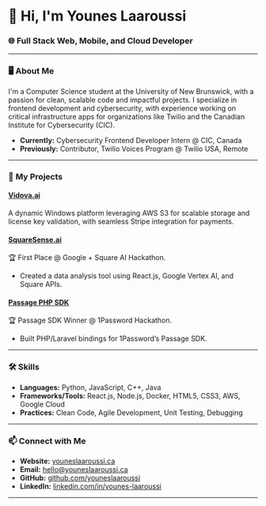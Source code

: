 # 👋 Hi, I'm Younes Laaroussi  

### 🌐 Full Stack Web, Mobile, and Cloud Developer  

---

### 🖥️ **About Me**  
I'm a Computer Science student at the University of New Brunswick, with a passion for clean, scalable code and impactful projects. I specialize in frontend development and cybersecurity, with experience working on critical infrastructure apps for organizations like Twilio and the Canadian Institute for Cybersecurity (CIC).  

- **Currently:** Cybersecurity Frontend Developer Intern @ CIC, Canada
- **Previously:** Contributor, Twilio Voices Program @ Twilio USA, Remote

---

### 🚀 **My Projects**  
#### [Vidova.ai](https://vidova.ai)  
A dynamic Windows platform leveraging AWS S3 for scalable storage and license key validation, with seamless Stripe integration for payments.  

#### [SquareSense.ai](https://github.com/eludadev/squaresense-ai)  
🏆 First Place @ Google + Square AI Hackathon.  
- Created a data analysis tool using React.js, Google Vertex AI, and Square APIs.  

#### [Passage PHP SDK](https://github.com/eludadev/Passage)  
🏆 Passage SDK Winner @ 1Password Hackathon.  
- Built PHP/Laravel bindings for 1Password’s Passage SDK.  

---

### 🛠️ **Skills**  
- **Languages:** Python, JavaScript, C++, Java  
- **Frameworks/Tools:** React.js, Node.js, Docker, HTML5, CSS3, AWS, Google Cloud  
- **Practices:** Clean Code, Agile Development, Unit Testing, Debugging  

---

### 📫 **Connect with Me**  
- **Website:** [youneslaaroussi.ca](https://youneslaaroussi.ca)  
- **Email:** [hello@youneslaaroussi.ca](mailto:hello@youneslaaroussi.ca)  
- **GitHub:** [github.com/youneslaaroussi](https://github.com/youneslaaroussi)  
- **LinkedIn:** [linkedin.com/in/younes-laaroussi](https://linkedin.com/in/younes-laaroussi)  

---
